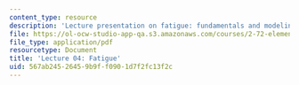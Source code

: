 ```yaml
---
content_type: resource
description: 'Lecture presentation on fatigue: fundamentals and modeling methods.'
file: https://ol-ocw-studio-app-qa.s3.amazonaws.com/courses/2-72-elements-of-mechanical-design-spring-2009/567ab24526459b9ff0901d7f2fc13f2c_MIT2_72s09_lec04.pdf
file_type: application/pdf
resourcetype: Document
title: 'Lecture 04: Fatigue'
uid: 567ab245-2645-9b9f-f090-1d7f2fc13f2c
---
```

